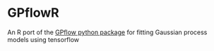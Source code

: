 # GPflowR

An R port of the [GPflow python package](github.com/gpflow/gpflow#README.md) for fitting Gaussian process models using tensorflow

